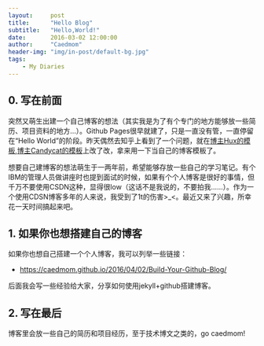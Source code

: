 ```yaml
---
layout:     post
title:      "Hello Blog"
subtitle:   "Hello,World!"
date:       2016-03-02 12:00:00
author:     "Caedmom"
header-img: "img/in-post/default-bg.jpg"
tags:
    - My Diaries
---
```


## 0. 写在前面

突然又萌生出建一个自己博客的想法（其实我是为了有个专门的地方能够放一些简历、项目资料的地方…）。Github Pages很早就建了，只是一直没有管，一直停留在“Hello World”的阶段。昨天偶然去知乎上看到了一个问题，就在[博主Hux的模板](http://huangxuan.me/),[博主Candycat的模板](http://candycat1992.github.io/)上改了改，拿来用一下当自己的博客模板了。

想要自己建博客的想法萌生于一两年前，希望能够存放一些自己的学习笔记。有个IBM的管理人员做讲座时也提到面试的时候，如果有个个人博客是很好的事情，但千万不要使用CSDN这种，显得很low（这话不是我说的，不要拍我……）。作为一个使用CDSN博客多年的人来说，我受到了1t的伤害>_<。最近又来了兴趣，所幸花一天时间搞起来吧。

## 1. 如果你也想搭建自己的博客

如果你也想自己搭建一个个人博客，我可以列举一些链接：

* https://caedmom.github.io/2016/04/02/Build-Your-Github-Blog/

后面我会写一些经验给大家，分享如何使用jekyll+github搭建博客。

## 2. 写在最后

博客里会放一些自己的简历和项目经历，至于技术博文之类的，go caedmom!
